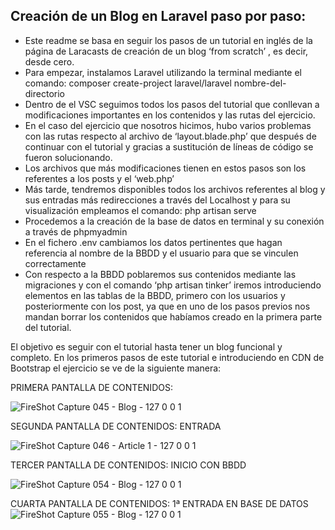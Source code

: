 ## Creación de un Blog en Laravel paso por paso:
- Este readme se basa en seguir los pasos de un tutorial en inglés de la página de Laracasts de creación de un blog ‘from scratch’ , es decir, desde cero. 
- Para empezar, instalamos Laravel utilizando la terminal mediante el comando:
composer create-project laravel/laravel nombre-del-directorio
- Dentro de el VSC seguimos todos los pasos del tutorial que conllevan a modificaciones importantes en los contenidos y las rutas del ejercicio. 
- En el caso del ejercicio que nosotros hicimos, hubo varios problemas con las rutas respecto al archivo de ‘layout.blade.php’ que después de continuar con el tutorial y gracias a sustitución de líneas de código se fueron solucionando.
- Los archivos que más modificaciones tienen en estos pasos son los referentes a los posts y el ‘web.php’
- Más tarde, tendremos disponibles todos los archivos referentes al blog y sus entradas más redirecciones a través del Localhost y para su visualización empleamos el comando:
php artisan serve
- Procedemos a la creación de la base de datos en terminal y su conexión a través de phpmyadmin
- En el fichero .env cambiamos los datos pertinentes que hagan referencia al nombre de la BBDD y el usuario para que se vinculen correctamente
- Con respecto a la BBDD poblaremos sus contenidos mediante las migraciones y con el comando ‘php artisan tinker’ iremos introduciendo elementos en las tablas de la BBDD, primero con los usuarios y posteriormente con los post, ya que en uno de los pasos previos nos mandan borrar los contenidos que habíamos creado en la primera parte del tutorial. 

El objetivo es seguir con el tutorial hasta tener un blog funcional y completo. 
En los primeros pasos de este tutorial e introduciendo en CDN de Bootstrap el ejercicio se ve de la siguiente manera:

PRIMERA PANTALLA DE CONTENIDOS:

![FireShot Capture 045 - Blog - 127 0 0 1](https://user-images.githubusercontent.com/91055754/154261443-79cc798a-73eb-47e0-a75f-236dbd5b6b9a.png)


SEGUNDA PANTALLA DE CONTENIDOS: ENTRADA

![FireShot Capture 046 - Article 1 - 127 0 0 1](https://user-images.githubusercontent.com/91055754/154261479-527b5cf6-20e7-4723-b6a5-bbe824af4ae7.png)

TERCER PANTALLA DE CONTENIDOS: INICIO CON BBDD

![FireShot Capture 054 - Blog - 127 0 0 1](https://user-images.githubusercontent.com/91055754/154261500-f2783e5c-506b-4b61-aa8a-2156a85bd3e6.png)



CUARTA PANTALLA DE CONTENIDOS: 1ª ENTRADA EN BASE DE DATOS
![FireShot Capture 055 - Blog - 127 0 0 1](https://user-images.githubusercontent.com/91055754/154261526-aae30bfc-160f-4292-b445-01a1579c726b.png)

